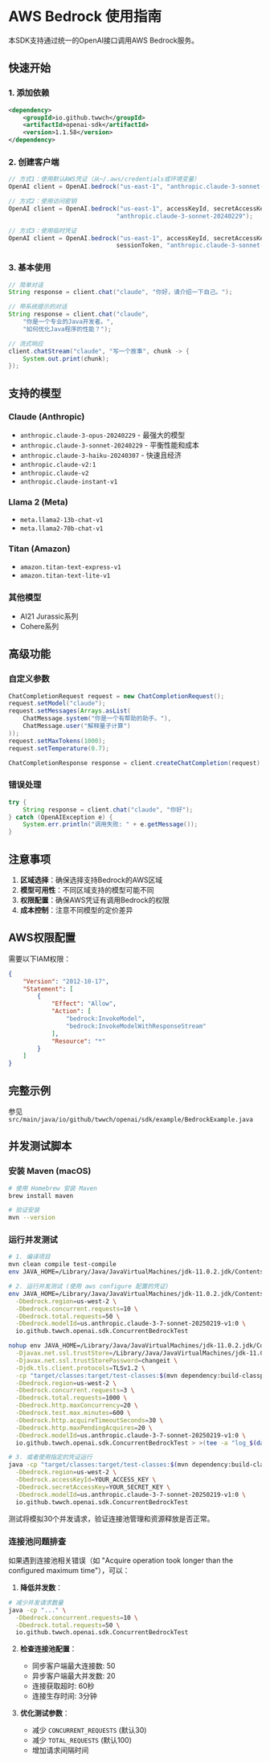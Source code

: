 # AWS Bedrock 使用指南

本SDK支持通过统一的OpenAI接口调用AWS Bedrock服务。

## 快速开始

### 1. 添加依赖

```xml
<dependency>
    <groupId>io.github.twwch</groupId>
    <artifactId>openai-sdk</artifactId>
    <version>1.1.58</version>
</dependency>
```

### 2. 创建客户端

```java
// 方式1：使用默认AWS凭证（从~/.aws/credentials或环境变量）
OpenAI client = OpenAI.bedrock("us-east-1", "anthropic.claude-3-sonnet-20240229");

// 方式2：使用访问密钥
OpenAI client = OpenAI.bedrock("us-east-1", accessKeyId, secretAccessKey, 
                              "anthropic.claude-3-sonnet-20240229");

// 方式3：使用临时凭证
OpenAI client = OpenAI.bedrock("us-east-1", accessKeyId, secretAccessKey, 
                              sessionToken, "anthropic.claude-3-sonnet-20240229");
```

### 3. 基本使用

```java
// 简单对话
String response = client.chat("claude", "你好，请介绍一下自己。");

// 带系统提示的对话
String response = client.chat("claude", 
    "你是一个专业的Java开发者。", 
    "如何优化Java程序的性能？");

// 流式响应
client.chatStream("claude", "写一个故事", chunk -> {
    System.out.print(chunk);
});
```

## 支持的模型

### Claude (Anthropic)
- `anthropic.claude-3-opus-20240229` - 最强大的模型
- `anthropic.claude-3-sonnet-20240229` - 平衡性能和成本
- `anthropic.claude-3-haiku-20240307` - 快速且经济
- `anthropic.claude-v2:1`
- `anthropic.claude-v2`
- `anthropic.claude-instant-v1`

### Llama 2 (Meta)
- `meta.llama2-13b-chat-v1`
- `meta.llama2-70b-chat-v1`

### Titan (Amazon)
- `amazon.titan-text-express-v1`
- `amazon.titan-text-lite-v1`

### 其他模型
- AI21 Jurassic系列
- Cohere系列

## 高级功能

### 自定义参数

```java
ChatCompletionRequest request = new ChatCompletionRequest();
request.setModel("claude");
request.setMessages(Arrays.asList(
    ChatMessage.system("你是一个有帮助的助手。"),
    ChatMessage.user("解释量子计算")
));
request.setMaxTokens(1000);
request.setTemperature(0.7);

ChatCompletionResponse response = client.createChatCompletion(request);
```

### 错误处理

```java
try {
    String response = client.chat("claude", "你好");
} catch (OpenAIException e) {
    System.err.println("调用失败: " + e.getMessage());
}
```

## 注意事项

1. **区域选择**：确保选择支持Bedrock的AWS区域
2. **模型可用性**：不同区域支持的模型可能不同
3. **权限配置**：确保AWS凭证有调用Bedrock的权限
4. **成本控制**：注意不同模型的定价差异

## AWS权限配置

需要以下IAM权限：

```json
{
    "Version": "2012-10-17",
    "Statement": [
        {
            "Effect": "Allow",
            "Action": [
                "bedrock:InvokeModel",
                "bedrock:InvokeModelWithResponseStream"
            ],
            "Resource": "*"
        }
    ]
}
```

## 完整示例

参见 `src/main/java/io/github/twwch/openai/sdk/example/BedrockExample.java`

## 并发测试脚本

### 安装 Maven (macOS)

```bash
# 使用 Homebrew 安装 Maven
brew install maven

# 验证安装
mvn --version
```

### 运行并发测试

```bash
# 1. 编译项目
mvn clean compile test-compile
env JAVA_HOME=/Library/Java/JavaVirtualMachines/jdk-11.0.2.jdk/Contents/Home mvn clean compile test-compile

# 2. 运行并发测试 (使用 aws configure 配置的凭证)
env JAVA_HOME=/Library/Java/JavaVirtualMachines/jdk-11.0.2.jdk/Contents/Home && java -cp "target/classes:target/test-classes:$(mvn dependency:build-classpath -Dmdep.outputFile=/dev/stdout -q)" \
  -Dbedrock.region=us-west-2 \
  -Dbedrock.concurrent.requests=10 \
  -Dbedrock.total.requests=50 \
  -Dbedrock.modelId=us.anthropic.claude-3-7-sonnet-20250219-v1:0 \
  io.github.twwch.openai.sdk.ConcurrentBedrockTest

nohup env JAVA_HOME=/Library/Java/JavaVirtualMachines/jdk-11.0.2.jdk/Contents/Home && java \
  -Djavax.net.ssl.trustStore=/Library/Java/JavaVirtualMachines/jdk-11.0.2.jdk/Contents/Home/lib/security/cacerts \
  -Djavax.net.ssl.trustStorePassword=changeit \
  -Djdk.tls.client.protocols=TLSv1.2 \
  -cp "target/classes:target/test-classes:$(mvn dependency:build-classpath -Dmdep.outputFile=/dev/stdout -q)" \
  -Dbedrock.region=us-west-2 \
  -Dbedrock.concurrent.requests=3 \
  -Dbedrock.total.requests=1000 \
  -Dbedrock.http.maxConcurrency=20 \
  -Dbedrock.test.max.minutes=600 \
  -Dbedrock.http.acquireTimeoutSeconds=30 \
  -Dbedrock.http.maxPendingAcquires=20 \
  -Dbedrock.modelId=us.anthropic.claude-3-7-sonnet-20250219-v1:0 \
  io.github.twwch.openai.sdk.ConcurrentBedrockTest > >(tee -a "log_$(date +%Y%m%d_%H%M%S).log") 2>&1 &

# 3. 或者使用指定的凭证运行
java -cp "target/classes:target/test-classes:$(mvn dependency:build-classpath -Dmdep.outputFile=/dev/stdout -q)" \
  -Dbedrock.region=us-west-2 \
  -Dbedrock.accessKeyId=YOUR_ACCESS_KEY \
  -Dbedrock.secretAccessKey=YOUR_SECRET_KEY \
  -Dbedrock.modelId=us.anthropic.claude-3-7-sonnet-20250219-v1:0 \
  io.github.twwch.openai.sdk.ConcurrentBedrockTest
```

测试将模拟30个并发请求，验证连接池管理和资源释放是否正常。

### 连接池问题排查

如果遇到连接池相关错误（如 "Acquire operation took longer than the configured maximum time"），可以：

1. **降低并发数**：
```bash
# 减少并发请求数量
java -cp "..." \
  -Dbedrock.concurrent.requests=10 \
  -Dbedrock.total.requests=50 \
  io.github.twwch.openai.sdk.ConcurrentBedrockTest
```

2. **检查连接池配置**：
   - 同步客户端最大连接数: 50
   - 异步客户端最大并发数: 20
   - 连接获取超时: 60秒
   - 连接生存时间: 3分钟

3. **优化测试参数**：
   - 减少 `CONCURRENT_REQUESTS` (默认30)
   - 减少 `TOTAL_REQUESTS` (默认100)
   - 增加请求间隔时间